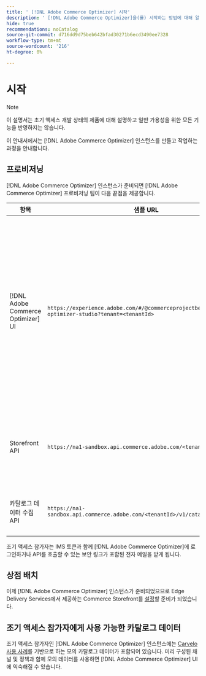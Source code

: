 ```yaml
---
title: ' [!DNL Adobe Commerce Optimizer] 시작'
description: ' [!DNL Adobe Commerce Optimizer]을(를) 시작하는 방법에 대해 알아봅니다.'
hide: true
recommendations: noCatalog
source-git-commit: d716dd9d75beb642bfad30271b6ecd3490ee7328
workflow-type: tm+mt
source-wordcount: '216'
ht-degree: 0%

---
```


# 시작

>[!NOTE]
>
>이 설명서는 초기 액세스 개발 상태의 제품에 대해 설명하고 일반 가용성을 위한 모든 기능을 반영하지는 않습니다.

이 안내서에서는 [!DNL Adobe Commerce Optimizer] 인스턴스를 만들고 작업하는 과정을 안내합니다.

<!--Click the tabs below to see high-level workflow overviews for the following user types:

- Administrators
- Merchants
- Developers

>[!BEGINTABS]

>[!TAB Administrator and merchant workflow]

This diagram provides a high-level overview of how administrators and merchants access and manage [!DNL Adobe Commerce Optimizer] instances. See the [Adobe Admin Console Guide](https://helpx.adobe.com/kr/enterprise/admin-guide.html) for more information about administrator workflows.

NEED DIAGRAM

>[!TAB Developer workflow]

This diagram provides a high-level overview of how developers create integrations for [!DNL Adobe Commerce Optimizer] using App Builder. See the [API documentation](https://developer.adobe.com/commerce/services/cloud/) for more information.

NEED DIAGRAM

>[!ENDTABS]
-->

## 프로비저닝

[!DNL Adobe Commerce Optimizer] 인스턴스가 준비되면 [!DNL Adobe Commerce Optimizer] 프로비저닝 팀이 다음 끝점을 제공합니다.

| 항목 | 샘플 URL | 목적 |
|---|---|---|
| [!DNL Adobe Commerce Optimizer] UI | `https://experience.adobe.com/#/@commerceprojectbeacon/commerce-optimizer-studio?tenant=<tenantId>` | <br>1에서 카탈로그를 관리하기 위해 Commerce Optimizer UI에 액세스하십시오. 머천다이징 규칙(제품 검색, 제품 권장 사항).<br>2. 카탈로그 관리(채널 및 정책 생성).<br>3. 데이터 인사이트(카탈로그 데이터 수집 상태 보기). |
| Storefront API | `https://na1-sandbox.api.commerce.adobe.com/<tenantId>/graphql` | Edge Delivery Services에서 제공하는 Commerce 상점 설정에 필요한 API에 액세스합니다. |
| 카탈로그 데이터 수집 API | `https://na1-sandbox.api.commerce.adobe.com/<tenantId>/v1/catalog/<entity>` | 카탈로그 데이터를 수집하는 데 필요한 API에 액세스합니다. |

조기 액세스 참가자는 IMS 토큰과 함께 [!DNL Adobe Commerce Optimizer]에 로그인하거나 API를 호출할 수 있는 보안 링크가 포함된 전자 메일을 받게 됩니다.

## 상점 배치

이제 [!DNL Adobe Commerce Optimizer] 인스턴스가 준비되었으므로 Edge Delivery Services에서 제공하는 Commerce Storefront를 [설정](./storefront.md)할 준비가 되었습니다.

## 조기 액세스 참가자에게 사용 가능한 카탈로그 데이터

조기 액세스 참가자인 [!DNL Adobe Commerce Optimizer] 인스턴스에는 [Carvelo 사용 사례](./use-case/admin-use-case.md)를 기반으로 하는 모의 카탈로그 데이터가 포함되어 있습니다. 미리 구성된 채널 및 정책과 함께 모의 데이터를 사용하면 [!DNL Adobe Commerce Optimizer] UI에 익숙해질 수 있습니다.

<!--Ingest catalog data

By default, [!DNL Adobe Commerce Optimizer] instances do not include any product data.

See the [Ingestion API](https://developer-stage.adobe.com/commerce/services/composable-catalog/data-ingestion/using-the-api/) documentation to learn how you can import your catalog data into [!DNL Adobe Commerce Optimizer].

The catalog data that you ingest is visible in the [data insights](./insights-overview.md) page. Additionally, you can use the [Catalog](./catalog-overview.md) page to define the channels and policies.-->
